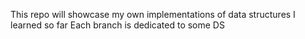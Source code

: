 This repo will showcase my own implementations of
data structures I learned so far
Each branch is dedicated to some DS

